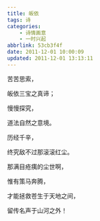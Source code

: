 ```yaml
---
title: 皈依
tags: 诗
categories: 
    - 诗情画意
    - 一时兴起
abbrlink: 53cb3f4f
date: 2011-12-01 10:00:09
updated: 2011-12-01 13:13:11
---
```

苦苦思索，

皈依三宝之真谛；

慢慢探究，

道法自然之意境。

历经千辛，

终究敌不过那滚滚红尘。

那满目疮痍的尘世啊，

惟有策马奔腾，

才能拯救苍生于天地之间，

留传名声于山河之外！